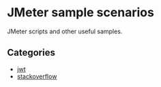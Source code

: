 # JMeter sample scenarios

JMeter scripts and other useful samples.

## Categories

* [jwt](https://github.com/aliesbelik/jmx/tree/main/jwt)
* [stackoverflow](https://github.com/aliesbelik/jmx/tree/main/stackoverflow)

